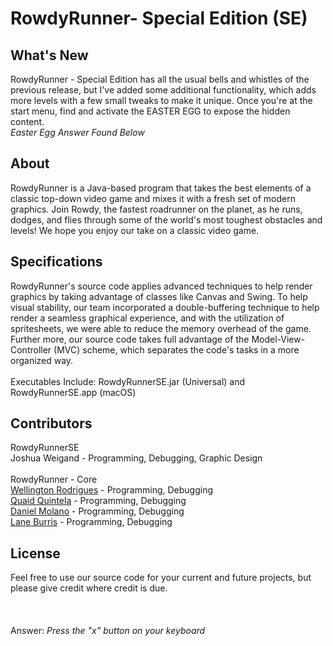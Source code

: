 # RowdyRunner- Special Edition (SE)
## What's New
RowdyRunner - Special Edition has all the usual bells and whistles of the previous release, but I've added some additional functionality, which adds more levels with a few small tweaks to make it unique. Once you're at the start menu, find and activate the EASTER EGG to expose the hidden content.<br/>*Easter Egg Answer Found Below*

## About
RowdyRunner is a Java-based program that takes the best elements of a classic top-down video game and mixes it with a fresh set of modern graphics. Join Rowdy, the fastest roadrunner on the planet, as he runs, dodges, and flies through some of the world's most toughest obstacles and levels! We hope you enjoy our take on a classic video game.

## Specifications
  RowdyRunner's source code applies advanced techniques to help render graphics by taking advantage of classes like Canvas and Swing. To help visual stability, our team incorporated a double-buffering technique to help render a seamless graphical experience, and with the utilization of spritesheets, we were able to reduce the memory overhead of the game. Further more, our source code takes full advantage of the Model-View-Controller (MVC) scheme, which separates the code's tasks in a more organized way.<br/><br/>
Executables Include: RowdyRunnerSE.jar (Universal) and RowdyRunnerSE.app (macOS)

## Contributors 
RowdyRunnerSE<br/>
Joshua Weigand - Programming, Debugging, Graphic Design<br/><br/>
RowdyRunner - Core<br/>
[Wellington Rodrigues](https://github.com/wellingtonbrusa) - Programming, Debugging<br/>
[Quaid Quintela](https://github.com/whispican) - Programming, Debugging<br/>
[Daniel Molano](https://github.com/danielwero) - Programming, Debugging<br/>
[Lane Burris](https://github.com/tlburris3) - Programming, Debugging<br/>

## License
Feel free to use our source code for your current and future projects, but please give credit where credit is due.
<br/><br/><br/><br/>
Answer: *Press the "x" button on your keyboard*
